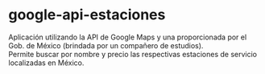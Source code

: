 # google-api-estaciones
Aplicación utilizando la API de Google Maps y una proporcionada por el Gob. de México (brindada por un compañero de estudios).<br>
Permite buscar por nombre y precio las respectivas estaciones de servicio localizadas en México.
